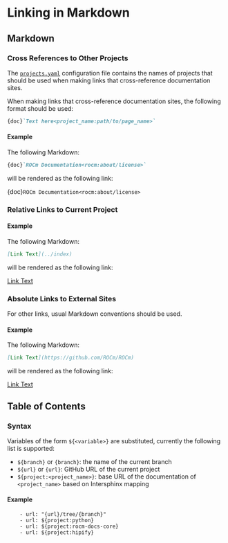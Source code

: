 # Linking in Markdown

## Markdown

### Cross References to Other Projects

The [`projects.yaml`](https://github.com/ROCm/rocm-docs-core/blob/develop/src/rocm_docs/data/projects.yaml)
configuration file contains the names of projects
that should be used when making links that cross-reference documentation sites.

When making links that cross-reference documentation sites, the following
format should be used:

```Markdown
{doc}`Text here<project_name:path/to/page_name>`
```

#### Example

The following Markdown:

```Markdown
{doc}`ROCm Documentation<rocm:about/license>`
```

will be rendered as the following link:

{doc}`ROCm Documentation<rocm:about/license>`

### Relative Links to Current Project

#### Example

The following Markdown:

```Markdown
[Link Text](../index)
```

will be rendered as the following link:

[Link Text](../index)

### Absolute Links to External Sites

For other links, usual Markdown conventions should be used.

#### Example

The following Markdown:

```Markdown
[Link Text](https://github.com/ROCm/ROCm)
```

will be rendered as the following link:

[Link Text](https://github.com/ROCm/ROCm)

## Table of Contents

### Syntax

Variables of the form `${<variable>}` are substituted, currently the following
list is supported:

- `${branch}` or `{branch}`: the name of the current branch
- `${url}` or `{url}`: GitHub URL of the current project
- `${project:<project_name>}`: base URL of the documentation of `<project_name>`
based on Intersphinx mapping

#### Example

```in
    - url: "{url}/tree/{branch}"
    - url: ${project:python}
    - url: ${project:rocm-docs-core}
    - url: ${project:hipify}
```
